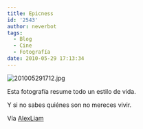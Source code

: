 ```yaml
---
title: Epicness
id: '2543'
author: neverbot
tags:
  - Blog
  - Cine
  - Fotografía
date: 2010-05-29 17:13:34
---
```


![201005291712.jpg](./201005291712.jpg)

Esta fotografía resume todo un estilo de vida.

Y si no sabes quiénes son no mereces vivir.

Vía [AlexLiam](http://alexliam.tumblr.com/post/84147499)